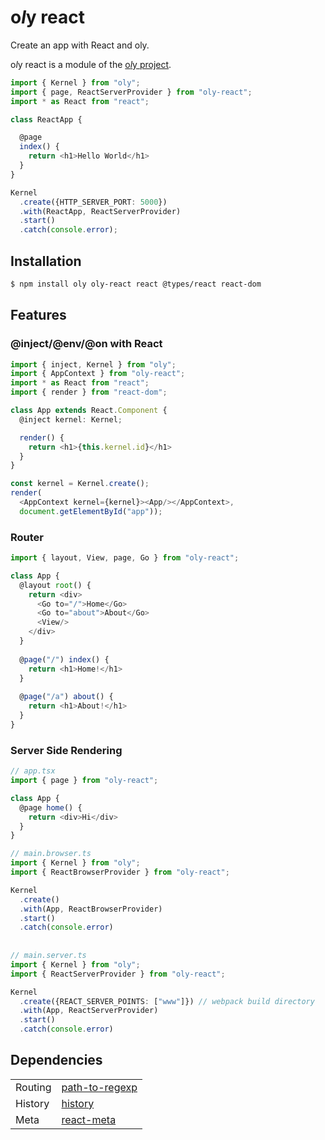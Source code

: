 # o*l*y react

Create an app with React and oly.

o*l*y react is a module of the [o*l*y project](https://nolyme.github.io/oly).

```ts
import { Kernel } from "oly";
import { page, ReactServerProvider } from "oly-react";
import * as React from "react";

class ReactApp {

  @page
  index() {
    return <h1>Hello World</h1>
  }
}

Kernel
  .create({HTTP_SERVER_PORT: 5000})
  .with(ReactApp, ReactServerProvider)
  .start()
  .catch(console.error);
```

## Installation

```bash
$ npm install oly oly-react react @types/react react-dom
```

## Features

### @inject/@env/@on with React

```ts
import { inject, Kernel } from "oly";
import { AppContext } from "oly-react";
import * as React from "react";
import { render } from "react-dom";

class App extends React.Component {
  @inject kernel: Kernel;

  render() {
    return <h1>{this.kernel.id}</h1>
  }
}

const kernel = Kernel.create();
render(
  <AppContext kernel={kernel}><App/></AppContext>,
  document.getElementById("app"));
```

### Router

```ts
import { layout, View, page, Go } from "oly-react";

class App {
  @layout root() {
    return <div>
      <Go to="/">Home</Go>
      <Go to="about">About</Go>
      <View/>
    </div>
  }
  
  @page("/") index() {
    return <h1>Home!</h1>
  }
  
  @page("/a") about() {
    return <h1>About!</h1>
  }
}

```

### Server Side Rendering

```ts
// app.tsx
import { page } from "oly-react";

class App {
  @page home() {
    return <div>Hi</div>
  }
}

// main.browser.ts
import { Kernel } from "oly";
import { ReactBrowserProvider } from "oly-react";

Kernel
  .create()
  .with(App, ReactBrowserProvider)
  .start()
  .catch(console.error)
  
  
// main.server.ts
import { Kernel } from "oly";
import { ReactServerProvider } from "oly-react";

Kernel
  .create({REACT_SERVER_POINTS: ["www"]}) // webpack build directory
  .with(App, ReactServerProvider)
  .start()
  .catch(console.error)
```

## Dependencies

|  |  |
|--|--|
| Routing | [path-to-regexp](https://github.com/pillarjs/path-to-regexp) |
| History | [history](https://github.com/ReactTraining/history) |
| Meta | [react-meta](https://github.com/nfl/react-helmet) |

